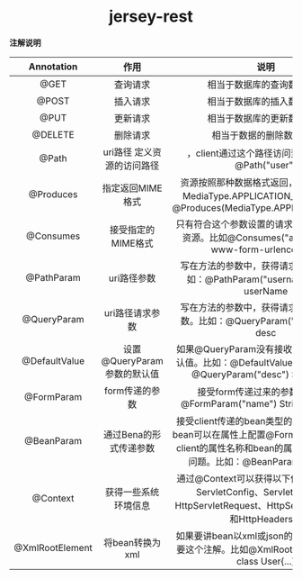 # <center>jersey-rest

**注解说明**

|Annotation|作用|说明|
|:--:|:--:|:--:|
|@GET|查询请求|相当于数据库的查询数据操作|
|@POST|插入请求|	相当于数据库的插入数据操作|
|@PUT|更新请求|	相当于数据库的更新数据操作|
|@DELETE|	删除请求|	相当于数据的删除数据操作|
|@Path	|uri路径	定义资源的访问路径|，client通过这个路径访问资源。比如：@Path("user")|
|@Produces|	指定返回MIME格式|	资源按照那种数据格式返回，可取的值有：MediaType.APPLICATION_XXX。比如：@Produces(MediaType.APPLICATION_XML)|
|@Consumes|	接受指定的MIME格式|	只有符合这个参数设置的请求再能访问到这个资源。比如@Consumes("application/x-www-form-urlencoded")|
|@PathParam|	uri路径参数|	写在方法的参数中，获得请求路径参数。比如：@PathParam("username") String userName|
|@QueryParam|	uri路径请求参数|	写在方法的参数中，获得请求路径附带的参数。比如：@QueryParam("desc") String desc|
|@DefaultValue|	设置@QueryParam参数的默认值|	如果@QueryParam没有接收到值，就使用默认值。比如：@DefaultValue("description") @QueryParam("desc") String desc|
|@FormParam|	form传递的参数|	接受form传递过来的参数。比如：@FormParam("name") String userName|
|@BeanParam|	通过Bena的形式传递参数|	接受client传递的bean类型的参数，同时这个bean可以在属性上配置@FormParam用以解决client的属性名称和bean的属性名称不一致的问题。比如：@BeanParam User user
|@Context|	获得一些系统环境信息|	通过@Context可以获得以下信息：UriInfo、ServletConfig、ServletContext、HttpServletRequest、HttpServletResponse和HttpHeaders等|
|@XmlRootElement|	将bean转换为xml|	如果要讲bean以xml或json的格式返回，必须要这个注解。比如@XmlRootElement public class User{...}|
